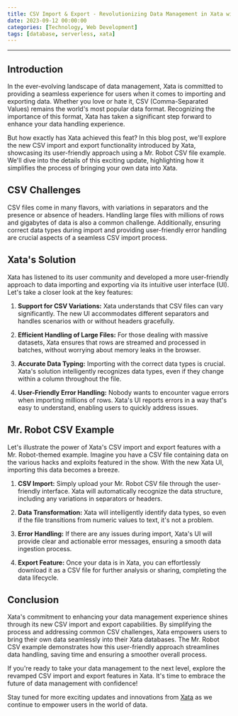 ```yaml
---
title: CSV Import & Export - Revolutionizing Data Management in Xata with a Mr. Robot Example
date: 2023-09-12 00:00:00
categories: [Technology, Web Development]
tags: [database, serverless, xata]
---
```


---

## Introduction

In the ever-evolving landscape of data management, Xata is committed to providing a seamless experience for users when it comes to importing and exporting data. Whether you love or hate it, CSV (Comma-Separated Values) remains the world's most popular data format. Recognizing the importance of this format, Xata has taken a significant step forward to enhance your data handling experience.

But how exactly has Xata achieved this feat? In this blog post, we'll explore the new CSV import and export functionality introduced by Xata, showcasing its user-friendly approach using a Mr. Robot CSV file example. We'll dive into the details of this exciting update, highlighting how it simplifies the process of bringing your own data into Xata.

## CSV Challenges

CSV files come in many flavors, with variations in separators and the presence or absence of headers. Handling large files with millions of rows and gigabytes of data is also a common challenge. Additionally, ensuring correct data types during import and providing user-friendly error handling are crucial aspects of a seamless CSV import process.

## Xata's Solution

Xata has listened to its user community and developed a more user-friendly approach to data importing and exporting via its intuitive user interface (UI). Let's take a closer look at the key features:

1. **Support for CSV Variations:** Xata understands that CSV files can vary significantly. The new UI accommodates different separators and handles scenarios with or without headers gracefully.

2. **Efficient Handling of Large Files:** For those dealing with massive datasets, Xata ensures that rows are streamed and processed in batches, without worrying about memory leaks in the browser.

3. **Accurate Data Typing:** Importing with the correct data types is crucial. Xata's solution intelligently recognizes data types, even if they change within a column throughout the file.

4. **User-Friendly Error Handling:** Nobody wants to encounter vague errors when importing millions of rows. Xata's UI reports errors in a way that's easy to understand, enabling users to quickly address issues.

## Mr. Robot CSV Example

Let's illustrate the power of Xata's CSV import and export features with a Mr. Robot-themed example. Imagine you have a CSV file containing data on the various hacks and exploits featured in the show. With the new Xata UI, importing this data becomes a breeze.

1. **CSV Import:** Simply upload your Mr. Robot CSV file through the user-friendly interface. Xata will automatically recognize the data structure, including any variations in separators or headers.

2. **Data Transformation:** Xata will intelligently identify data types, so even if the file transitions from numeric values to text, it's not a problem.

3. **Error Handling:** If there are any issues during import, Xata's UI will provide clear and actionable error messages, ensuring a smooth data ingestion process.

4. **Export Feature:** Once your data is in Xata, you can effortlessly download it as a CSV file for further analysis or sharing, completing the data lifecycle.

## Conclusion

Xata's commitment to enhancing your data management experience shines through its new CSV import and export capabilities. By simplifying the process and addressing common CSV challenges, Xata empowers users to bring their own data seamlessly into their Xata databases. The Mr. Robot CSV example demonstrates how this user-friendly approach streamlines data handling, saving time and ensuring a smoother overall process.

If you're ready to take your data management to the next level, explore the revamped CSV import and export features in Xata. It's time to embrace the future of data management with confidence!

Stay tuned for more exciting updates and innovations from [Xata](https://xata.io/) as we continue to empower users in the world of data.
